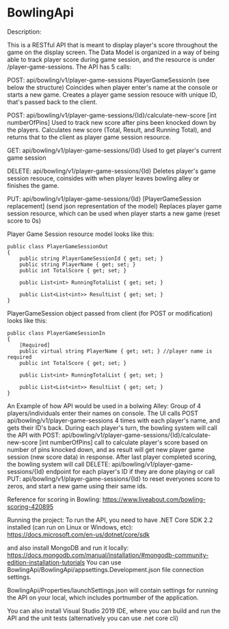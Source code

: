 # BowlingApi

Description:

This is a RESTful API that is meant to display player's score throughout the game on the display screen. The Data Model is organized
in a way of being able to track player score during game session, and the resource is under /player-game-sessions. The API has 5 calls:

POST: api/bowling/v1/player-game-sessions  PlayerGameSessionIn (see below the structure)
Coincides when player enter's name at the console or starts a new game. Creates a player game session resouce with unique ID, that's passed back to the client.

POST: api/bowling/v1/player-game-sessions/{Id}/calculate-new-score [int numberOfPins]
Used to track new score after pins been knocked down by the players. Calculates new score (Total, Result, and Running Total), and
returns that to the client as player game session resource.

GET: api/bowling/v1/player-game-sessions/{Id}
Used to get player's current game session

DELETE: api/bowling/v1/player-game-sessions/{Id}
Deletes player's game session resouce, coinsides with when player leaves bowling alley or finishes the game. 

PUT: api/bowling/v1/player-game-sessions/{Id} [PlayerGameSession replacement] (send json representation of the model)
Replaces player game session resource, which can be used when player starts a new game (reset score to 0s)

Player Game Session resource model looks like this:

    public class PlayerGameSessionOut
    {
        public string PlayerGameSessionId { get; set; }
        public string PlayerName { get; set; }
        public int TotalScore { get; set; }

        public List<int> RunningTotalList { get; set; }

        public List<List<int>> ResultList { get; set; }
    }
    
 PlayerGameSession object passed from client (for POST or modification) looks like this:
 
    public class PlayerGameSessionIn
    {
        [Required]
        public virtual string PlayerName { get; set; } //player name is required
        public int TotalScore { get; set; }

        public List<int> RunningTotalList { get; set; }

        public List<List<int>> ResultList { get; set; }
    }
   
An Example of how API would be used in a bolwing Alley: Group of 4 players/individuals enter their names on console. 
The UI calls POST api/bowling/v1/player-game-sessions 4 times with each player's name, and gets their ID's back. During each player's turn, the bowling system will call the API with POST: api/bowling/v1/player-game-sessions/{Id}/calculate-new-score [int numberOfPins] call to calculate player's
score based on number of pins knocked down, and as result will get new player game session (new score data) in response. After last player completed scoring, the bowling system will call DELETE: api/bowling/v1/player-game-sessions/{Id} endpoint for each player's ID if they are done playing or 
call PUT: api/bowling/v1/player-game-sessions/{Id} to reset everyones score to zeros, and start a new game using their same ids. 

Reference for scoring in Bowling: https://www.liveabout.com/bowling-scoring-420895

Running the project:
To run the API, you need to have .NET Core SDK 2.2 installed (can run on Linux or Windows, etc):
https://docs.microsoft.com/en-us/dotnet/core/sdk

and also install MongoDB and run it locally: https://docs.mongodb.com/manual/installation/#mongodb-community-edition-installation-tutorials  You can use BowlingApi/BowlingApi/appsettings.Development.json file connection settings. 

BowlingApi/Properties/launchSettings.json will contain settings for running the API on your local, which includes portnumber of the application.

You can also install Visual Studio 2019 IDE, where you can build and run the API and the unit tests (alternatively you can use .net core cli)
